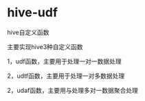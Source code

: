 # hive-udf
hive自定义函数

主要实现hive3种自定义函数

1，udf函数，主要用于处理一对一数据处理

2，udtf函数，主要用于处理一对多数据处理

2，udaf函数，主要用与处理多对一数据聚合处理
